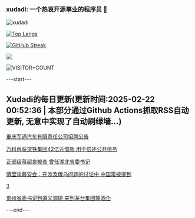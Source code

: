 ### xudadi: 一个热衷开源事业的程序员 👋

![xudadi](https://github-readme-stats-git-masterorgs-github-readme-stats-team.vercel.app/api?username=xudadi)

[![Top Langs](https://github-readme-stats.vercel.app/api/top-langs/?username=xudadi)](https://github.com/anuraghazra/github-readme-stats)

[![GitHub Streak](https://streak-stats.demolab.com?user=xudadi&locale=zh_Hans)](https://git.io/streak-stats)

![](https://raw.githubusercontent.com/xudadi/xudadi/main/assets/github-contribution-grid-snake.svg)

![VISITOR+COUNT](https://komarev.com/ghpvc/?username=xudadi&label=VISITOR+COUNT)


---start---

## Xudadi的每日更新(更新时间:2025-02-22 00:52:36 | 本部分通过Github Actions抓取RSS自动更新, 无意中实现了自动刷绿墙...)

[重庆军通汽车有限责任公司招聘公告](https://www.gongkaoleida.com/article/2296892)

[万科再获深铁集团42亿元借款 用于偿还公开债务](https://m.163.com/news/article/JOUQQ6ND0514R9P4.html)

[正部级蒋超良被查 曾任湖北省委书记](https://m.163.com/news/article/JOUQGU7T000189PS.html)

[傅莹谈慕安会：在涉及俄乌问题的讨论中 中国常被提到](https://m.163.com/news/article/JOUN57NA0514R9P4.html)

[3](https://m.163.com/touch/news/sub/domestic)

[贵州省委书记到遵义调研 来到茅台集团等酒企](https://m.163.com/news/article/JOUPPHU2051482MP.html)

---end---
